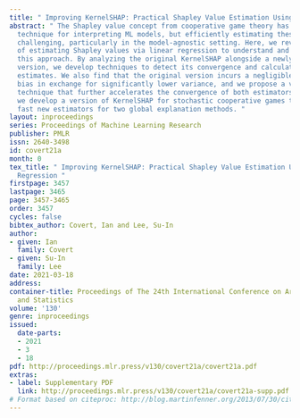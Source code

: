 ```yaml
---
title: " Improving KernelSHAP: Practical Shapley Value Estimation Using Linear Regression "
abstract: " The Shapley value concept from cooperative game theory has become a popular
  technique for interpreting ML models, but efficiently estimating these values remains
  challenging, particularly in the model-agnostic setting. Here, we revisit the idea
  of estimating Shapley values via linear regression to understand and improve upon
  this approach. By analyzing the original KernelSHAP alongside a newly proposed unbiased
  version, we develop techniques to detect its convergence and calculate uncertainty
  estimates. We also find that the original version incurs a negligible increase in
  bias in exchange for significantly lower variance, and we propose a variance reduction
  technique that further accelerates the convergence of both estimators. Finally,
  we develop a version of KernelSHAP for stochastic cooperative games that yields
  fast new estimators for two global explanation methods. "
layout: inproceedings
series: Proceedings of Machine Learning Research
publisher: PMLR
issn: 2640-3498
id: covert21a
month: 0
tex_title: " Improving KernelSHAP: Practical Shapley Value Estimation Using Linear
  Regression "
firstpage: 3457
lastpage: 3465
page: 3457-3465
order: 3457
cycles: false
bibtex_author: Covert, Ian and Lee, Su-In
author:
- given: Ian
  family: Covert
- given: Su-In
  family: Lee
date: 2021-03-18
address: 
container-title: Proceedings of The 24th International Conference on Artificial Intelligence
  and Statistics
volume: '130'
genre: inproceedings
issued:
  date-parts:
  - 2021
  - 3
  - 18
pdf: http://proceedings.mlr.press/v130/covert21a/covert21a.pdf
extras:
- label: Supplementary PDF
  link: http://proceedings.mlr.press/v130/covert21a/covert21a-supp.pdf
# Format based on citeproc: http://blog.martinfenner.org/2013/07/30/citeproc-yaml-for-bibliographies/
---
```

